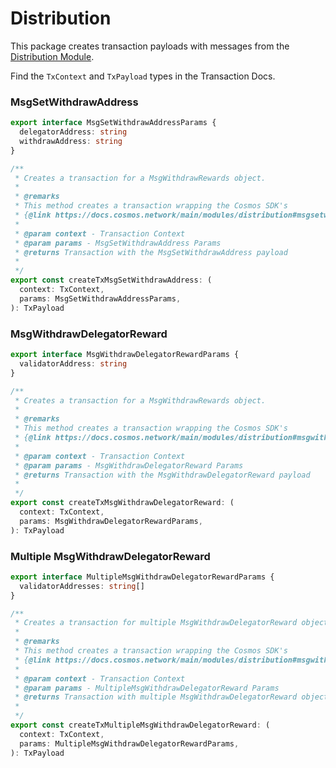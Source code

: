 # Distribution

This package creates transaction payloads with messages from the [Distribution Module](https://docs.cosmos.network/main/modules/distribution).

Find the `TxContext` and `TxPayload` types in the Transaction Docs.

### MsgSetWithdrawAddress

```ts
export interface MsgSetWithdrawAddressParams {
  delegatorAddress: string
  withdrawAddress: string
}

/**
 * Creates a transaction for a MsgWithdrawRewards object.
 *
 * @remarks
 * This method creates a transaction wrapping the Cosmos SDK's
 * {@link https://docs.cosmos.network/main/modules/distribution#msgsetwithdrawaddress | MsgSetWithdrawAddress}
 *
 * @param context - Transaction Context
 * @param params - MsgSetWithdrawAddress Params
 * @returns Transaction with the MsgSetWithdrawAddress payload
 *
 */
export const createTxMsgSetWithdrawAddress: (
  context: TxContext,
  params: MsgSetWithdrawAddressParams,
): TxPayload 
```

### MsgWithdrawDelegatorReward

```ts
export interface MsgWithdrawDelegatorRewardParams {
  validatorAddress: string
}

/**
 * Creates a transaction for a MsgWithdrawRewards object.
 *
 * @remarks
 * This method creates a transaction wrapping the Cosmos SDK's
 * {@link https://docs.cosmos.network/main/modules/distribution#msgwithdrawdelegatorreward | MsgWithdrawDelegatorReward}
 *
 * @param context - Transaction Context
 * @param params - MsgWithdrawDelegatorReward Params
 * @returns Transaction with the MsgWithdrawDelegatorReward payload
 *
 */
export const createTxMsgWithdrawDelegatorReward: (
  context: TxContext,
  params: MsgWithdrawDelegatorRewardParams,
): TxPayload 
```

### Multiple MsgWithdrawDelegatorReward

```ts
export interface MultipleMsgWithdrawDelegatorRewardParams {
  validatorAddresses: string[]
}

/**
 * Creates a transaction for multiple MsgWithdrawDelegatorReward objects.
 *
 * @remarks
 * This method creates a transaction wrapping the Cosmos SDK's
 * {@link https://docs.cosmos.network/main/modules/distribution#msgwithdrawdelegatorreward | MsgWithdrawDelegatorReward}
 *
 * @param context - Transaction Context
 * @param params - MultipleMsgWithdrawDelegatorReward Params
 * @returns Transaction with multiple MsgWithdrawDelegatorReward objects in the payload
 *
 */
export const createTxMultipleMsgWithdrawDelegatorReward: (
  context: TxContext,
  params: MultipleMsgWithdrawDelegatorRewardParams,
): TxPayload
```
